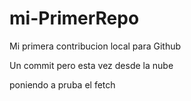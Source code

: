 # mi-PrimerRepo

Mi primera contribucion local para Github

Un commit pero esta vez desde la nube

poniendo a pruba el fetch
